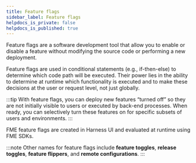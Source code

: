 ```yaml
---
title: Feature flags
sidebar_label: Feature flags
helpdocs_is_private: false
helpdocs_is_published: true
---
```


Feature flags are a software development tool that allow you to enable or disable a feature without modifying the source code or performing a new deployment.

Feature flags are used in conditional statements (e.g., if-then-else) to determine which code path will be executed. Their power lies in the ability to determine at runtime which functionality is executed and to make these decisions at the user or request level, not just globally.

:::tip
With feature flags, you can deploy new features “turned off” so they are not initially visible to users or executed by back-end processes.  When ready, you can selectively turn these features on for specific subsets of users and environments.
:::

FME feature flags are created in Harness UI and evaluated at runtime using FME SDKs.

:::note
Other names for feature flags include **feature toggles**, **release toggles**, **feature flippers**, and **remote configurations**. 
:::